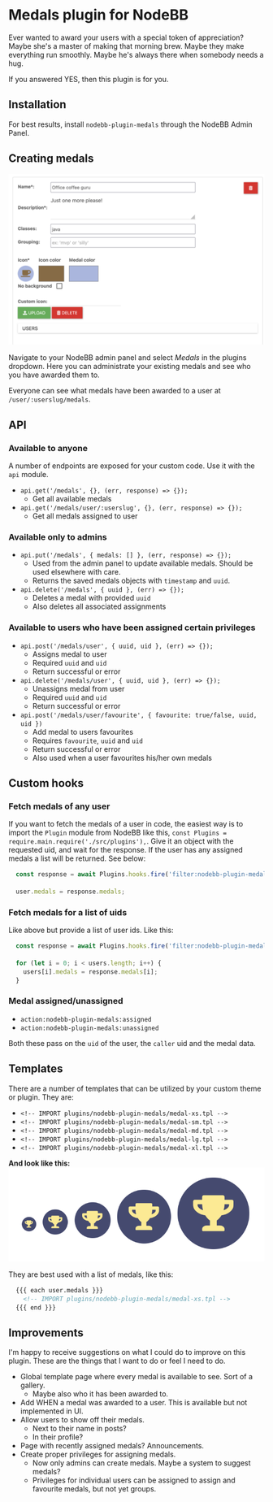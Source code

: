 # Medals plugin for **NodeBB**

Ever wanted to award your users with a special token of appreciation? Maybe she's a master of making that morning brew. Maybe they make everything run smoothly. Maybe he's always there when somebody needs a hug.

If you answered YES, then this plugin is for you.

## Installation

For best results, install `nodebb-plugin-medals` through the NodeBB Admin Panel.

## Creating medals

![Medal creation](/images/admin.png)

Navigate to your NodeBB admin panel and select *Medals* in the plugins dropdown. Here you can administrate your existing medals and see who you have awarded them to.

Everyone can see what medals have been awarded to a user at `/user/:userslug/medals`.

## API

### Available to anyone

A number of endpoints are exposed for your custom code. Use it with the `api` module.

- `api.get('/medals', {}, (err, response) => {});`
  - Get all available medals
- `api.get('/medals/user/:userslug', {}, (err, response) => {});`
  - Get all medals assigned to user

### Available only to admins

- `api.put('/medals', { medals: [] }, (err, response) => {});`
  - Used from the admin panel to update available medals. Should be used elsewhere with care.
  - Returns the saved medals objects with `timestamp` and `uuid`.
- `api.delete('/medals', { uuid }, (err) => {});`
  - Deletes a medal with provided `uuid`
  - Also deletes all associated assignments

### Available to users who have been assigned certain privileges

- `api.post('/medals/user', { uuid, uid }, (err) => {});`
  - Assigns medal to user
  - Required `uuid` and `uid`
  - Return successful or error
- `api.delete('/medals/user', { uuid, uid }, (err) => {});`
  - Unassigns medal from user
  - Required `uuid` and `uid`
  - Return successful or error
- `api.post('/medals/user/favourite', { favourite: true/false, uuid, uid })`
  - Add medal to users favourites
  - Requires `favourite`, `uuid` and `uid`
  - Return successful or error
  - Also used when a user favourites his/her own medals

## Custom hooks

### Fetch medals of any user

If you want to fetch the medals of a user in code, the easiest way is to import the `Plugin` module from NodeBB like this, `const Plugins = require.main.require('./src/plugins'),`. Give it an object with the requested uid, and wait for the response. If the user has any assigned medals a list will be returned. See below:

```javascript
  const response = await Plugins.hooks.fire('filter:nodebb-plugin-medals/get-user-medals', { uid: user.uid });

  user.medals = response.medals;
```

### Fetch medals for a list of uids

Like above but provide a list of user ids. Like this:

```javascript
  const response = await Plugins.hooks.fire('filter:nodebb-plugin-medals/get-users-medals', { uids: listOfUids });

  for (let i = 0; i < users.length; i++) {
    users[i].medals = response.medals[i];
  }

```

### Medal assigned/unassigned

- `action:nodebb-plugin-medals:assigned`
- `action:nodebb-plugin-medals:unassigned`

Both these pass on the `uid` of the user, the `caller` uid and the medal data.

## Templates

There are a number of templates that can be utilized by your custom theme or plugin. They are:

- `<!-- IMPORT plugins/nodebb-plugin-medals/medal-xs.tpl -->`
- `<!-- IMPORT plugins/nodebb-plugin-medals/medal-sm.tpl -->`
- `<!-- IMPORT plugins/nodebb-plugin-medals/medal-md.tpl -->`
- `<!-- IMPORT plugins/nodebb-plugin-medals/medal-lg.tpl -->`
- `<!-- IMPORT plugins/nodebb-plugin-medals/medal-xl.tpl -->`

**And look like this:** ![Medal templates](images/medal-templates.png)

They are best used with a list of medals, like this:

```html
  {{{ each user.medals }}}
    <!-- IMPORT plugins/nodebb-plugin-medals/medal-xs.tpl -->
  {{{ end }}}
```

## Improvements

I'm happy to receive suggestions on what I could do to improve on this plugin. These are the things that I want to do or feel I need to do.

- Global template page where every medal is available to see. Sort of a gallery.
  - Maybe also who it has been awarded to.
- Add WHEN a medal was awarded to a user. This is available but not implemented in UI.
- Allow users to show off their medals.
  - Next to their name in posts?
  - In their profile?
- Page with recently assigned medals? Announcements.
- Create proper privileges for assigning medals.
  - Now only admins can create medals. Maybe a system to suggest medals?
  - Privileges for individual users can be assigned to assign and favourite medals, but not yet groups.
